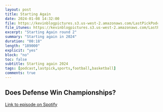 ```yaml
---
layout: post
title: Starting Again
date: 2024-01-08 14:32:00
file: https://kevinblogpictures.s3.us-west-2.amazonaws.com/LastPickPodcastE14.mp3
file_itunes: https://kevinblogpictures.s3.us-west-2.amazonaws.com/LastPickPodcastE14.m4a
excerpt: "Starting Again round 2"
summary: "Starting again in 2024"
duration: "00:18"
length: "189000"
explicit: "yes"
block: "no"
toc: false
subtitle: Starting again 2024
tags: [podcast,lastpick,sports,football,basketball]
comments: true
---
```


## Does Defense Win Championships?
[Link to episode on Spotify](https://open.spotify.com/episode/08uWk9JnY5MB78EjexMJ7Q?si=f45500dd179448a9)

